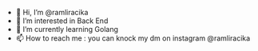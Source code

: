 - 👋 Hi, I’m @ramliracika
- 👀 I’m interested in Back End
- 🌱 I’m currently learning Golang
- 📫 How to reach me : you can knock my dm on instagram  @ramliracika
<!---
ramliracika/ramliracika is a ✨ special ✨ repository because its `README.md` (this file) appears on your GitHub profile.
You can click the Preview link to take a look at your changes.
--->
